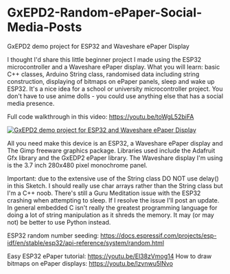 # GxEPD2-Random-ePaper-Social-Media-Posts
 GxEPD2 demo project for ESP32 and Waveshare ePaper Display
 
 I thought I'd share this little beginner project I made using the ESP32 microcontroller and a Waveshare ePaper display. What you will learn: basic C++ classes, Arduino String class, randomised data including string construction, displaying of bitmaps on ePaper panels, sleep and wake up ESP32. It's a nice idea for a school or university microcontroller project. You don't have to use anime dolls - you could use anything else that has a social media presence.

Full code walkthrough in this video: https://youtu.be/toWgL52biFA

[![GxEPD2 demo project for ESP32 and Waveshare ePaper Display](https://img.youtube.com/vi/toWgL52biFA/0.jpg)](https://www.youtube.com/watch?v=toWgL52biFA)

All you need make this device is an ESP32, a Waveshare ePaper display and The Gimp freeware graphics package. Libraries used include the Adafruit Gfx library and the GxEDP2 ePaper library. The Waveshare display I'm using is the 3.7 inch 280x480 pixel monochrome panel.

Important: due to the extensive use of the String class DO NOT use delay() in this Sketch. I should really use char arrays rather than the String class but I'm a C++ noob. There's still a Guru Meditation issue with the ESP32 crashing when attempting to sleep. If I resolve the issue I'll post an update. In general embedded C isn't really the greatest programming language for doing a lot of string manipulation as it shreds the memory. It may (or may not) be better to use Python instead.

ESP32 random number seeding: https://docs.espressif.com/projects/esp-idf/en/stable/esp32/api-reference/system/random.html

Easy ESP32 ePaper tutorial: https://youtu.be/El38zVmog14
How to draw bitmaps on ePaper displays: https://youtu.be/lzvnwu5lNvo
